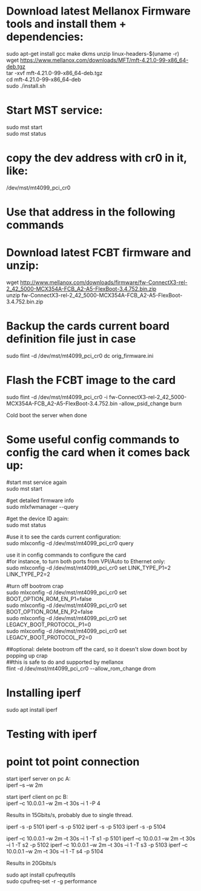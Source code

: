 # Download latest Mellanox Firmware tools and install them  + dependencies:  
sudo apt-get install gcc make dkms unzip linux-headers-$(uname -r)  
wget https://www.mellanox.com/downloads/MFT/mft-4.21.0-99-x86_64-deb.tgz  
tar -xvf mft-4.21.0-99-x86_64-deb.tgz  
cd mft-4.21.0-99-x86_64-deb  
sudo ./install.sh  

# Start MST service:
sudo mst start  
sudo mst status  
# copy the dev address with cr0 in it, like:
/dev/mst/mt4099_pci_cr0  
# Use that address in the following commands

# Download latest FCBT firmware and unzip:
wget http://www.mellanox.com/downloads/firmware/fw-ConnectX3-rel-2_42_5000-MCX354A-FCB_A2-A5-FlexBoot-3.4.752.bin.zip  
unzip fw-ConnectX3-rel-2_42_5000-MCX354A-FCB_A2-A5-FlexBoot-3.4.752.bin.zip  

# Backup the cards current board definition file just in case
sudo flint -d /dev/mst/mt4099_pci_cr0 dc orig_firmware.ini  

# Flash the FCBT image to the card
sudo flint -d /dev/mst/mt4099_pci_cr0 -i fw-ConnectX3-rel-2_42_5000-MCX354A-FCB_A2-A5-FlexBoot-3.4.752.bin -allow_psid_change burn  

Cold boot the server when done

# Some useful config commands to config the card when it comes back up:

#start mst service again  
sudo mst start  

#get detailed firmware info  
sudo mlxfwmanager --query  

#get the device ID again:  
sudo mst status  

#use it to see the cards current configuration:  
sudo mlxconfig -d /dev/mst/mt4099_pci_cr0 query  

use it in config commands to configure the card  
#for instance, to turn both ports from VPI/Auto to Ethernet only:  
sudo mlxconfig -d /dev/mst/mt4099_pci_cr0 set LINK_TYPE_P1=2 LINK_TYPE_P2=2  

#turn off bootrom crap  
sudo mlxconfig -d /dev/mst/mt4099_pci_cr0 set BOOT_OPTION_ROM_EN_P1=false  
sudo mlxconfig -d /dev/mst/mt4099_pci_cr0 set BOOT_OPTION_ROM_EN_P2=false  
sudo mlxconfig -d /dev/mst/mt4099_pci_cr0 set LEGACY_BOOT_PROTOCOL_P1=0  
sudo mlxconfig -d /dev/mst/mt4099_pci_cr0 set LEGACY_BOOT_PROTOCOL_P2=0  

##optional: delete bootrom off the card, so it doesn't slow down boot by popping up crap  
##this is safe to do and supported by mellanox  
flint -d /dev/mst/mt4099_pci_cr0 --allow_rom_change drom  

# Installing iperf
sudo apt install iperf

# Testing with iperf
# point tot point connection

start iperf server on pc A:  
iperf –s –w 2m

start iperf client on pc B:  
iperf –c 10.0.0.1 –w 2m –t 30s –i 1 -P 4

Results in 15Gbits/s, probably due to single thread.

iperf -s -p 5101
iperf -s -p 5102
iperf -s -p 5103
iperf -s -p 5104

iperf –c 10.0.0.1 –w 2m –t 30s –i 1 -T s1 -p 5101
iperf –c 10.0.0.1 –w 2m –t 30s –i 1 -T s2 -p 5102
iperf –c 10.0.0.1 –w 2m –t 30s –i 1 -T s3 -p 5103
iperf –c 10.0.0.1 –w 2m –t 30s –i 1 -T s4 -p 5104

Results in 20Gbits/s

sudo apt install cpufrequtils  
sudo cpufreq-set -r -g performance  






